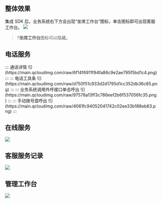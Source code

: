 ## 整体效果
集成 SDK 后，业务系统右下方会出现“坐席工作台“图标，单击图标即可出现客服工作台。
![](https://main.qcloudimg.com/raw/d3046ddd8ffbec95bcbcd0601a699abf.png)
>?**坐席工作台**图标可以隐藏。

## 电话服务
<dx-tabs>
::: 通话详情
![](https://main.qcloudimg.com/raw/6f14f6911f94fa86c9e2ae795f5bd1c4.png)
:::
::: 电话工具条
![](https://main.qcloudimg.com/raw/d750f51c933d2d1795d1cc352db36c85.png)
:::
::: 业务系统调用外呼接口单击呼出
![](https://main.qcloudimg.com/raw/97578a13ff3c786eef2b6f537056fc35.png)
:::
::: 手动拨号盘呼出
![](https://main.qcloudimg.com/raw/4061fc94052041742c02ee33b188eb83.png)
:::
</dx-tabs>

## 在线服务
![](https://main.qcloudimg.com/raw/ea954e4e1e7e4ce80247971a0a7faa83.png)

## 客服服务记录
![](https://main.qcloudimg.com/raw/7f81f3a6960699eadc392cf2efd61580.png)

## 管理工作台
![](https://main.qcloudimg.com/raw/679c485c7a97efe0bae0644cec575dc3.png)
